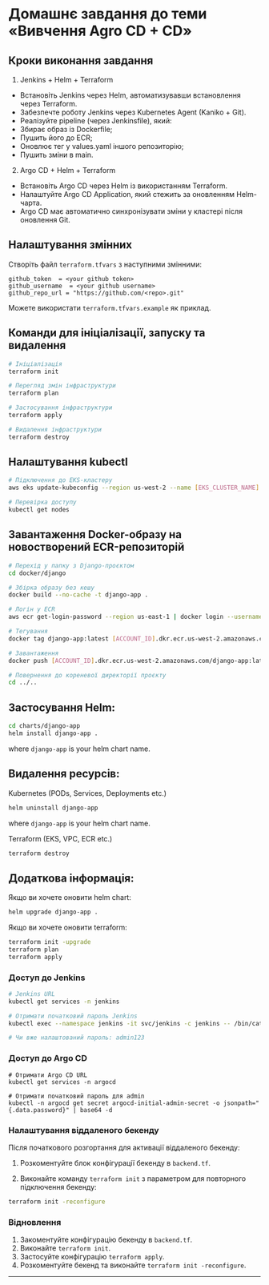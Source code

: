 # Домашнє завдання до теми «Вивчення Agro CD + CD»

## Кроки виконання завдання

1. Jenkins + Helm + Terraform

- Встановіть Jenkins через Helm, автоматизувавши встановлення через Terraform.
- Забезпечте роботу Jenkins через Kubernetes Agent (Kaniko + Git).
- Реалізуйте pipeline (через Jenkinsfile), який:
- Збирає образ із Dockerfile;
- Пушить його до ECR;
- Оновлює тег у values.yaml іншого репозиторію;
- Пушить зміни в main.

2. Argo CD + Helm + Terraform

- Встановіть Argo CD через Helm із використанням Terraform.
- Налаштуйте Argo CD Application, який стежить за оновленням Helm-чарта.
- Argo CD має автоматично синхронізувати зміни у кластері після оновлення Git.


## Налаштування змінних
Створіть файл `terraform.tfvars` з наступними змінними:

```
github_token  = <your github token>
github_username  = <your github username>
github_repo_url = "https://github.com/<repo>.git"
```

Можете використати `terraform.tfvars.example` як приклад.

## Команди для ініціалізації, запуску та видалення

```bash
# Ініціалізація
terraform init

# Перегляд змін інфраструктури
terraform plan

# Застосування інфраструктури
terraform apply

# Видалення інфраструктури
terraform destroy
```

## Налаштування kubectl

```bash
# Підключення до EKS-кластеру
aws eks update-kubeconfig --region us-west-2 --name [EKS_CLUSTER_NAME]

# Перевірка доступу
kubectl get nodes
```

## Завантаження Docker-образу на новостворений ECR-репозиторій

```bash
# Перехід у папку з Django-проєктом
cd docker/django

# Збірка образу без кешу
docker build --no-cache -t django-app .

# Логін у ECR
aws ecr get-login-password --region us-east-1 | docker login --username AWS --password-stdin [ACCOUNT_ID].dkr.ecr.us-west-2.amazonaws.com

# Тегування
docker tag django-app:latest [ACCOUNT_ID].dkr.ecr.us-west-2.amazonaws.com/django-app:latest

# Завантаження
docker push [ACCOUNT_ID].dkr.ecr.us-west-2.amazonaws.com/django-app:latest

# Повернення до кореневої директорії проєкту
cd ../..
```

## Застосування Helm:

```bash
cd charts/django-app
helm install django-app .
```

where `django-app` is your helm chart name.

## Видалення ресурсів:

Kubernetes (PODs, Services, Deployments etc.)
```bash
helm uninstall django-app
```

where `django-app` is your helm chart name.

Terraform (EKS, VPC, ECR etc.)

```bash
terraform destroy
```

## Додаткова інформація:

Якщо ви хочете оновити helm chart:

```bash
helm upgrade django-app .
```

Якщо ви хочете оновити terraform:

```bash
terraform init -upgrade
terraform plan
terraform apply
```

### Доступ до Jenkins

```bash
# Jenkins URL
kubectl get services -n jenkins

# Отримати початковий пароль Jenkins
kubectl exec --namespace jenkins -it svc/jenkins -c jenkins -- /bin/cat /run/secrets/additional/chart-admin-password && echo

# Чи вже налаштований пароль: admin123
```

### Доступ до Argo CD
```
# Отримати Argo CD URL
kubectl get services -n argocd

# Отримати початковий пароль для admin
kubectl -n argocd get secret argocd-initial-admin-secret -o jsonpath="{.data.password}" | base64 -d
```

### Налаштування віддаленого бекенду

Після початкового розгортання для активації віддаленого бекенду:

1. Розкоментуйте блок конфігурації бекенду в `backend.tf`.

2. Виконайте команду `terraform init` з параметром для повторного підключення бекенду:

```bash
terraform init -reconfigure
```

### Відновлення
1. Закоментуйте конфігурацію бекенду в `backend.tf`.
2. Виконайте `terraform init`.
3. Застосуйте конфігурацію `terraform apply`.
4. Розкоментуйте бекенд та виконайте `terraform init -reconfigure`.
---